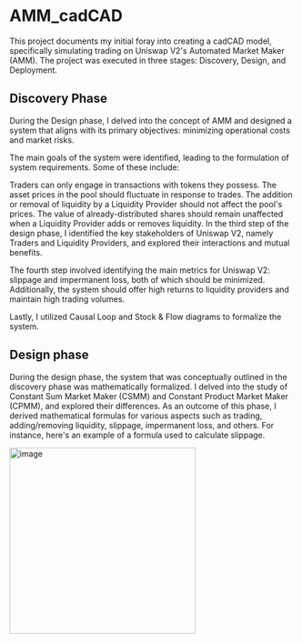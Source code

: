 # AMM_cadCAD

This project documents my initial foray into creating a cadCAD model, specifically simulating trading on Uniswap V2's Automated Market Maker (AMM). The project was executed in three stages: Discovery, Design, and Deployment.

## Discovery Phase
During the Design phase, I delved into the concept of AMM and designed a system that aligns with its primary objectives: minimizing operational costs and market risks.

The main goals of the system were identified, leading to the formulation of system requirements. Some of these include:

Traders can only engage in transactions with tokens they possess.
The asset prices in the pool should fluctuate in response to trades.
The addition or removal of liquidity by a Liquidity Provider should not affect the pool's prices.
The value of already-distributed shares should remain unaffected when a Liquidity Provider adds or removes liquidity.
In the third step of the design phase, I identified the key stakeholders of Uniswap V2, namely Traders and Liquidity Providers, and explored their interactions and mutual benefits.

The fourth step involved identifying the main metrics for Uniswap V2: slippage and impermanent loss, both of which should be minimized. Additionally, the system should offer high returns to liquidity providers and maintain high trading volumes.

Lastly, I utilized Causal Loop and Stock & Flow diagrams to formalize the system.

## Design phase

During the design phase, the system that was conceptually outlined in the discovery phase was mathematically formalized. I delved into the study of Constant Sum Market Maker (CSMM) and Constant Product Market Maker (CPMM), and explored their differences. As an outcome of this phase, I derived mathematical formulas for various aspects such as trading, adding/removing liquidity, slippage, impermanent loss, and others. For instance, here's an example of a formula used to calculate slippage.

<img width="327" alt="image" src="https://github.com/slitasov/AMM_cadCAD/assets/43509889/9fede037-a041-4655-b553-ee94b7a908ec">
